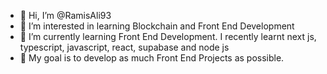 - 👋 Hi, I’m @RamisAli93
- 👀 I’m interested in learning Blockchain and Front End Development
- 🌱 I’m currently learning Front End Development. I recently learnt next js, typescript, javascript, react, supabase and node js 
- 💞️ My goal is to develop as much Front End Projects as possible.  


<!---
RamisAli93/RamisAli93 is a ✨ special ✨ repository because its `README.md` (this file) appears on your GitHub profile.
You can click the Preview link to take a look at your changes.
--->
